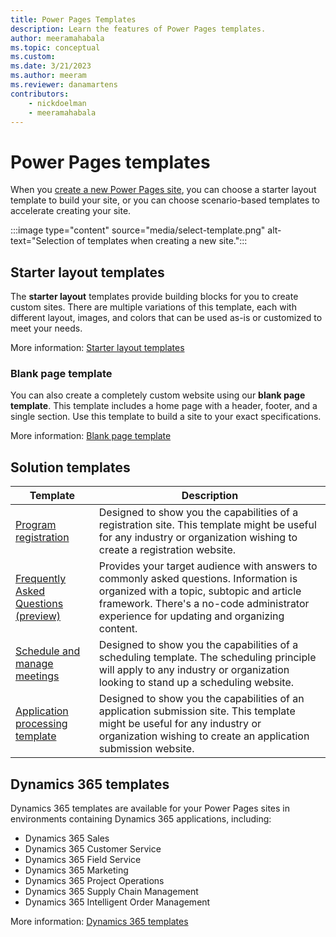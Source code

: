 ```yaml
---
title: Power Pages Templates
description: Learn the features of Power Pages templates.
author: meeramahabala
ms.topic: conceptual
ms.custom: 
ms.date: 3/21/2023
ms.author: meeram
ms.reviewer: danamartens
contributors:
    - nickdoelman
    - meeramahabala
---
```


# Power Pages templates

When you [create a new Power Pages site](../getting-started/create-manage.md), you can choose a starter layout template to build your site, or you can choose scenario-based templates to accelerate creating your site.

:::image type="content" source="media/select-template.png" alt-text="Selection of templates when creating a new site.":::

## Starter layout templates

The **starter layout** templates provide building blocks for you to create custom sites. There are multiple variations of this template, each with different layout, images, and colors that can be used as-is or customized to meet your needs.

More information: [Starter layout templates](starter-layout.md)

### Blank page template

You can also create a completely custom website using our **blank page template**. This template includes a home page with a header, footer, and a single section. Use this template to build a site to your exact specifications.

More information: [Blank page template](blank.md)

## Solution templates

|Template  |Description  |
|----------|-------------|
|[Program registration](after-school.md)|Designed to show you the capabilities of a registration site. This template might be useful for any industry or organization wishing to create a registration website.|
|[Frequently Asked Questions (preview)](frequently-asked-questions.md)|Provides your target audience with answers to commonly asked questions. Information is organized with a topic, subtopic and article framework. There's a no-code administrator experience for updating and organizing content.|
|[Schedule and manage meetings](book-a-meeting.md)|Designed to show you the capabilities of a scheduling template. The scheduling principle will apply to any industry or organization looking to stand up a scheduling website.|
|[Application processing template](building-permit.md)|Designed to show you the capabilities of an application submission site. This template might be useful for any industry or organization wishing to create an application submission website.|

## Dynamics 365 templates

Dynamics 365 templates are available for your Power Pages sites in environments containing Dynamics 365 applications, including:

- Dynamics 365 Sales
- Dynamics 365 Customer Service
- Dynamics 365 Field Service
- Dynamics 365 Marketing
- Dynamics 365 Project Operations
- Dynamics 365 Supply Chain Management
- Dynamics 365 Intelligent Order Management

More information: [Dynamics 365 templates](dynamics-365-templates.md)